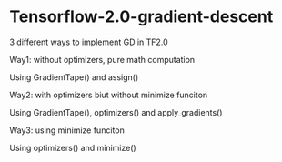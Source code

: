 # Tensorflow-2.0-gradient-descent
3 different ways to implement GD in TF2.0

Way1: without optimizers, pure math computation

  Using GradientTape() and assign()
  
Way2: with optimizers biut without minimize funciton

  Using GradientTape(), optimizers() and apply_gradients()

Way3: using minimize funciton

  Using optimizers() and minimize()
